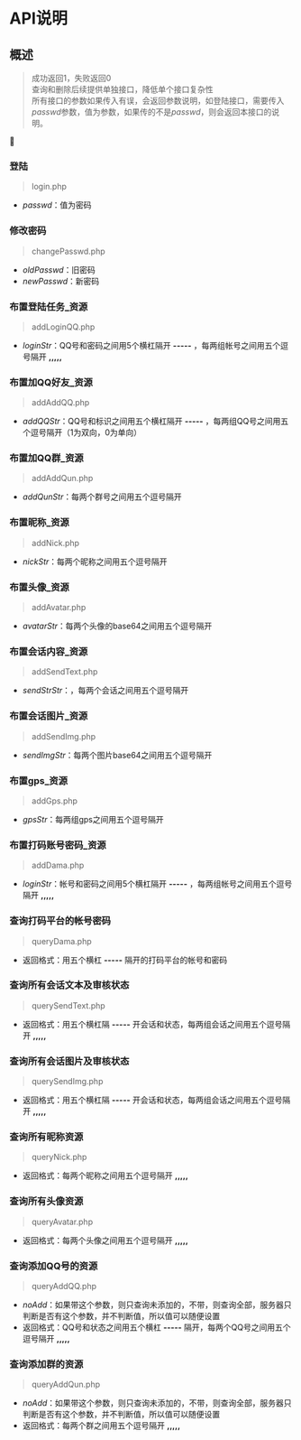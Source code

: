 # API说明
## 概述
> 成功返回1，失败返回0  
> 查询和删除后续提供单独接口，降低单个接口复杂性  
所有接口的参数如果传入有误，会返回参数说明，如登陆接口，需要传入*passwd*参数，值为参数，如果传的不是*passwd*，则会返回本接口的说明。



:book:
### 登陆
> login.php
* *passwd*：值为密码

### 修改密码
> changePasswd.php
* *oldPasswd*：旧密码
* *newPasswd*：新密码

### 布置登陆任务_资源 
> addLoginQQ.php
* *loginStr*：QQ号和密码之间用5个横杠隔开 **-----** ，每两组帐号之间用五个逗号隔开 **,,,,,** 

### 布置加QQ好友_资源 
> addAddQQ.php
* *addQQStr*：QQ号和标识之间用五个横杠隔开 **-----** ，每两组QQ号之间用五个逗号隔开（1为双向，0为单向）

### 布置加QQ群_资源
> addAddQun.php
* *addQunStr*：每两个群号之间用五个逗号隔开

### 布置昵称_资源
> addNick.php
* *nickStr*：每两个昵称之间用五个逗号隔开

### 布置头像_资源
> addAvatar.php
* *avatarStr*：每两个头像的base64之间用五个逗号隔开

### 布置会话内容_资源
> addSendText.php
* *sendStrStr*：，每两个会话之间用五个逗号隔开

### 布置会话图片_资源
> addSendImg.php
* *sendImgStr*：每两个图片base64之间用五个逗号隔开

### 布置gps_资源
> addGps.php
* *gpsStr*：每两组gps之间用五个逗号隔开

### 布置打码账号密码_资源
> addDama.php
* *loginStr*：帐号和密码之间用5个横杠隔开 **-----** ，每两组帐号之间用五个逗号隔开 **,,,,,** 

### 查询打码平台的帐号密码
> queryDama.php  
* 返回格式：用五个横杠 **-----** 隔开的打码平台的帐号和密码  

### 查询所有会话文本及审核状态  
> querySendText.php  
* 返回格式：用五个横杠隔 **-----** 开会话和状态，每两组会话之间用五个逗号隔开 **,,,,,**  

### 查询所有会话图片及审核状态  
> querySendImg.php  
* 返回格式：用五个横杠隔 **-----** 开会话和状态，每两组会话之间用五个逗号隔开 **,,,,,**  

### 查询所有昵称资源  
> queryNick.php  
* 返回格式：每两个昵称之间用五个逗号隔开 **,,,,,**  

### 查询所有头像资源  
> queryAvatar.php  
* 返回格式：每两个头像之间用五个逗号隔开 **,,,,,**  

### 查询添加QQ号的资源
> queryAddQQ.php  
* *noAdd*：如果带这个参数，则只查询未添加的，不带，则查询全部，服务器只判断是否有这个参数，并不判断值，所以值可以随便设置  
* 返回格式：QQ号和状态之间用五个横杠 **-----** 隔开，每两个QQ号之间用五个逗号隔开 **,,,,,**  

### 查询添加群的资源
> queryAddQun.php  
* *noAdd*：如果带这个参数，则只查询未添加的，不带，则查询全部，服务器只判断是否有这个参数，并不判断值，所以值可以随便设置  
* 返回格式：每两个群之间用五个逗号隔开 **,,,,,**  
